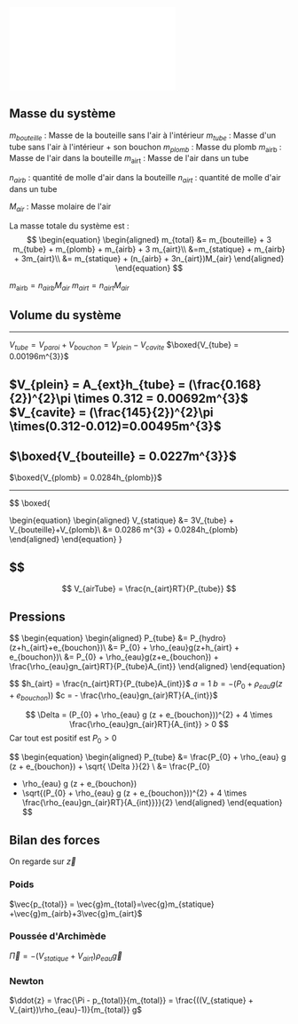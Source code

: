 ![Schema Systeme Plonge](Elise/Schema%20Systeme%20Plonge.md)
## Masse du système

$m_{bouteille}$ : Masse de la bouteille sans l'air à l'intérieur
$m_{tube}$ : Masse d'un tube sans l'air à l'intérieur + son bouchon
$m_{plomb}$ : Masse du plomb
$m_{\text{airb}}$ : Masse de l'air dans la bouteille
$m_{\text{airt}}$ : Masse de l'air dans un tube

$n_{airb}$ : quantité de molle d'air dans la bouteille
$n_{airt}$ : quantité de molle d'air dans un tube

$M_{air}$ : Masse molaire de l'air 


La masse totale du système est :
$$
\begin{equation}
\begin{aligned}
m_{total} &= m_{bouteille} + 3 m_{tube} + m_{plomb} + m_{airb} + 3 m_{airt}\\
&=m_{statique} + m_{airb} + 3m_{airt}\\
&= m_{statique} + (n_{airb} + 3n_{airt})M_{air}
\end{aligned}
\end{equation}
$$

$m_{\text{airb}} = n_{airb}M_{air}$
$m_{airt} = n_{airt}M_{air}$

## Volume du système

---
$V_{tube} = V_{paroi} + V_{bouchon} = V_{plein} - V_{cavite}$
$\boxed{V_{tube} = 0.00196m^{3}}$

$V_{plein} = A_{ext}h_{tube} = (\frac{0.168}{2})^{2}\pi \times 0.312 = 0.00692m^{3}$
$V_{cavite} = (\frac{145}{2})^{2}\pi \times(0.312-0.012)=0.00495m^{3}$
---
$\boxed{V_{bouteille} = 0.0227m^{3}}$
---
$\boxed{V_{plomb} = 0.0284h_{plomb}}$

---
$$
\boxed{

\begin{equation}
\begin{aligned}
V_{statique} &= 3V_{tube} + V_{bouteille}+V_{plomb}\\
&= 0.0286 m^{3} + 0.0284h_{plomb} 
\end{aligned}
\end{equation}
}

$$
---
$$
V_{airTube} = \frac{n_{airt}RT}{P_{tube}}
$$
## Pressions

$$
\begin{equation}
\begin{aligned}
P_{tube} &= P_{hydro}(z+h_{airt}+e_{bouchon})\\
&= P_{0} + \rho_{eau}g(z+h_{airt} + e_{bouchon})\\
&= P_{0} + \rho_{eau}g(z+e_{bouchon}) + \frac{\rho_{eau}gn_{airt}RT}{P_{tube}A_{int}}
\end{aligned}
\end{equation}

$$
$h_{airt} = \frac{n_{airt}RT}{P_{tube}A_{int}}$
$a = 1$
$b = - (P_{0} + \rho_{eau} g (z + e_{bouchon}))$
$c = - \frac{\rho_{eau}gn_{air}RT}{A_{int}}$

$$
\Delta = (P_{0} + \rho_{eau} g (z + e_{bouchon}))^{2} + 4 \times  \frac{\rho_{eau}gn_{air}RT}{A_{int}} > 0
$$
Car tout est positif est $P_{0} > 0$

$$
\begin{equation}
\begin{aligned}
P_{tube} &= \frac{P_{0} + \rho_{eau} g (z + e_{bouchon}) + \sqrt{ \Delta }}{2} \\
&= \frac{P_{0} 
+ \rho_{eau} g (z + e_{bouchon}) 
+ \sqrt{(P_{0} + \rho_{eau} g (z + e_{bouchon}))^{2} + 4 \times  \frac{\rho_{eau}gn_{air}RT}{A_{int}}}}{2}
\end{aligned}
\end{equation}
$$
## Bilan des forces

On regarde sur $\vec{z}$

### Poids

$\vec{p_{total}} = \vec{g}m_{total}=\vec{g}m_{statique} +\vec{g}m_{airb}+3\vec{g}m_{airt}$

### Poussée d'Archimède

$\vec{\Pi} = -(V_{statique} + V_{airt})\rho_{eau}\vec{g}$

### Newton

$\ddot{z} = \frac{\Pi - p_{total}}{m_{total}} = \frac{((V_{statique} + V_{airt})\rho_{eau}-1)}{m_{total}} g$
